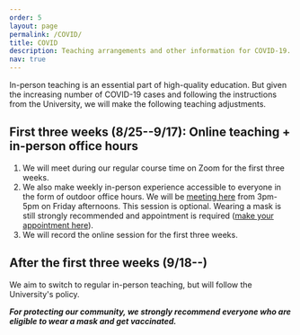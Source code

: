 ```yaml
---
order: 5
layout: page
permalink: /COVID/
title: COVID
description: Teaching arrangements and other information for COVID-19.
nav: true
---
```


In-person teaching is an essential part of high-quality education. But given the increasing number of COVID-19 cases and following the instructions from the University, we will make the following teaching adjustments.

## First three weeks (8/25--9/17): Online teaching + in-person office hours

1. We will meet during our regular course time on Zoom for the first three weeks. 
2. We also make weekly in-person experience accessible to everyone in the form of outdoor office hours. We will be [meeting here](/assets/img/office_hour.JPG) from 3pm-5pm on Friday afternoons. This session is optional. Wearing a mask is still strongly recommended and appointment is required ([make your appointment here](#)).
3. We will record the online session for the first three weeks.

## After the first three weeks (9/18--)

We aim to switch to regular in-person teaching, but will follow the University's policy.

**_For protecting our community, we strongly recommend everyone who are eligible to wear a mask and get vaccinated._**
